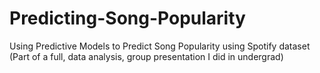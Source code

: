 # Predicting-Song-Popularity
Using Predictive Models to Predict Song Popularity using Spotify dataset
(Part of a full, data analysis, group presentation I did in undergrad) 
